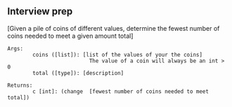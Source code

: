 ## Interview prep

[Given a pile of coins of different values, determine the fewest number
            of coins needed to meet a given amount total]

    Args:
            coins ([list]): [list of the values of your the coins]
                              The value of a coin will always be an int > 0
            total ([type]): [description]

    Returns:
            c [int]: (change  [fewest number of coins needed to meet total])